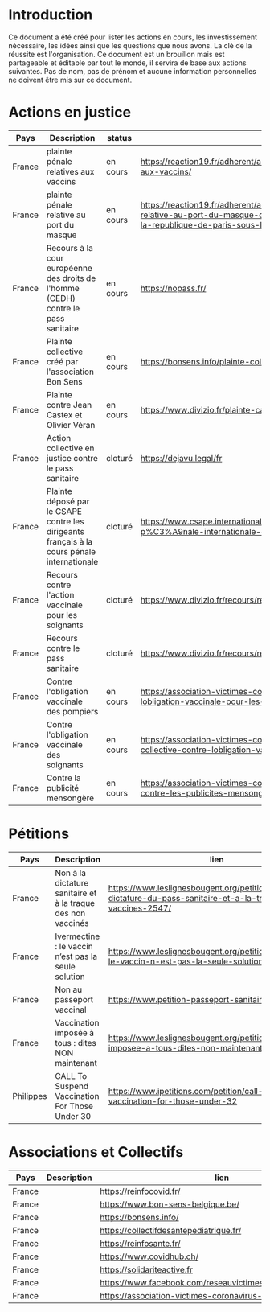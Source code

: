 # Introduction 

Ce document a été créé pour lister les actions en cours, les investissement nécessaire,
les idées ainsi que les questions que nous avons. La clé de la réussite est l'organisation.
Ce document est un brouillon mais est partageable et éditable par tout le monde, il servira
de base aux actions suivantes. Pas de nom, pas de prénom et aucune information personnelles
ne doivent être mis sur ce document.

# Actions en justice

| Pays | Description | status | lien |
|------|-------------|--------|------|
| France | plainte pénale relatives aux vaccins | en cours | https://reaction19.fr/adherent/ad-plaintes/plainte-penale-relative-aux-vaccins/
| France | plainte pénale relative au port du masque | en cours | https://reaction19.fr/adherent/ad-plaintes/plainte-masques/plainte-relative-au-port-du-masque-deposee-aupres-du-procureur-de-la-republique-de-paris-sous-le-numero-20323000756/
| France | Recours à la cour européenne des droits de l'homme (CEDH) contre le pass sanitaire | en cours | https://nopass.fr/
| France | Plainte collective créé par l'association Bon Sens | en cours | https://bonsens.info/plainte-collective-suite-a-vaccination/
| France | Plainte contre Jean Castex et Olivier Véran | en cours | https://www.divizio.fr/plainte-castex-veran/
| France | Action collective en justice contre le pass sanitaire | cloturé | https://dejavu.legal/fr
| France | Plainte déposé par le CSAPE contre les dirigeants français à la cours pénale internationale | cloturé | https://www.csape.international/post/655603819819008000/cour-p%C3%A9nale-internationale-cpi
| France | Recours contre l'action vaccinale pour les soignants | cloturé | https://www.divizio.fr/recours/recours-obligation-vaccinale/
| France | Recours contre le pass sanitaire | cloturé | https://www.divizio.fr/recours/recours-pass-sanitaire/
| France | Contre l'obligation vaccinale des pompiers | en cours | https://association-victimes-coronavirus-france.org/contre-lobligation-vaccinale-pour-les-sapeurs-pompiers/
| France | Contre l'obligation vaccinale des soignants | en cours | https://association-victimes-coronavirus-france.org/action-collective-contre-lobligation-vaccinale-pour-soignants/
| France | Contre la publicité mensongère | en cours | https://association-victimes-coronavirus-france.org/plainte-contre-les-publicites-mensongeres-sur-vaccins-covid19/
    
# Pétitions

| Pays | Description | lien |
|------|-------------|------|
| France | Non à la dictature sanitaire et à la traque des non vaccinés | https://www.leslignesbougent.org/petitions/non-a-la-dictature-du-pass-sanitaire-et-a-la-traque-des-non-vaccines-2547/
| France | Ivermectine : le vaccin n’est pas la seule solution | https://www.leslignesbougent.org/petitions/ivermectine-le-vaccin-n-est-pas-la-seule-solution-2444/
| France | Non au passeport vaccinal | https://www.petition-passeport-sanitaire.com/
| France | Vaccination imposée à tous : dites NON maintenant | https://www.leslignesbougent.org/petitions/vaccination-imposee-a-tous-dites-non-maintenant-2342/
| Philippes | CALL To Suspend Vaccination For Those Under 30 | https://www.ipetitions.com/petition/call-to-suspend-vaccination-for-those-under-32

# Associations et Collectifs

| Pays | Description | lien |
|------|-------------|------|
| France |  | https://reinfocovid.fr/
| France |  | https://www.bon-sens-belgique.be/
| France |  | https://bonsens.info/
| France |  | https://collectifdesantepediatrique.fr/
| France |  | https://reinfosante.fr/
| France |  | https://www.covidhub.ch/
| France |  | https://solidariteactive.fr
| France |  | https://www.facebook.com/reseauvictimesdaccidentsvaccinaux
| France |  | https://association-victimes-coronavirus-france.org/
